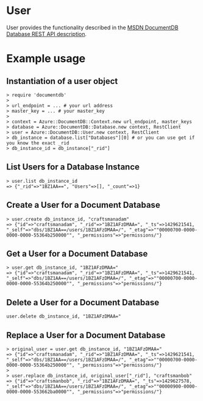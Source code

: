 # User

User provides the functionality described in the [MSDN DocumentDB Database REST API description](https://msdn.microsoft.com/en-us/library/azure/dn782193.aspx).

# Example usage

## Instantiation of a user object
```
> require 'documentdb'
>
> url_endpoint = ... # your url address
> master_key = ... # your master_key
>
> context = Azure::DocumentDB::Context.new url_endpoint, master_keys
> database = Azure::DocumentDB::Database.new context, RestClient
> user = Azure::DocumentDB::User.new context, RestClient
> db_instance = database.list["Databases"][0] # or you can use get if you know the exact _rid
> db_instance_id = db_instance["_rid"]
```

## List Users for a Database Instance
```
> user.list db_instance_id
=> {"_rid"=>"1BZ1AA==", "Users"=>[], "_count"=>1}
```

## Create a User for a Document Database

```
> user.create db_instance_id, "craftsmanadam"
=> {"id"=>"craftsmanadam", "_rid"=>"1BZ1AFzDMAA=", "_ts"=>1429621541, "_self"=>"dbs/1BZ1AA==/users/1BZ1AFzDMAA=/", "_etag"=>""00000700-0000-0000-0000-55364b250000"", "_permissions"=>"permissions/"}
```

## Get a User for a Document Database

```
> user.get db_instance_id, "1BZ1AFzDMAA="
=> {"id"=>"craftsmanadam", "_rid"=>"1BZ1AFzDMAA=", "_ts"=>1429621541, "_self"=>"dbs/1BZ1AA==/users/1BZ1AFzDMAA=/", "_etag"=>""00000700-0000-0000-0000-55364b250000"", "_permissions"=>"permissions/"}
```

## Delete a User for a Document Database

```
user.delete db_instance_id, "1BZ1AFzDMAA="
```

## Replace a User for a Document Database
```
> original_user = user.get db_instance_id, "1BZ1AFzDMAA="
=> {"id"=>"craftsmanadam", "_rid"=>"1BZ1AFzDMAA=", "_ts"=>1429621541, "_self"=>"dbs/1BZ1AA==/users/1BZ1AFzDMAA=/", "_etag"=>""00000700-0000-0000-0000-55364b250000"", "_permissions"=>"permissions/"}
>
> user.replace db_instance_id, original_user["_rid"], "craftsmanbob"
=> {"id"=>"craftsmanbob", "_rid"=>"1BZ1AFzDMAA=", "_ts"=>1429627578, "_self"=>"dbs/1BZ1AA==/users/1BZ1AFzDMAA=/", "_etag"=>""00000900-0000-0000-0000-553662ba0000"", "_permissions"=>"permissions/"}
```
